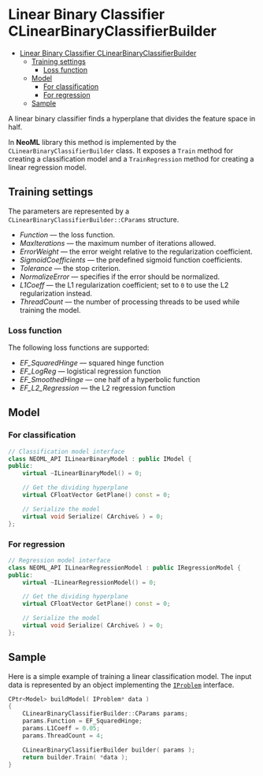 # Linear Binary Classifier CLinearBinaryClassifierBuilder

<!-- TOC -->

- [Linear Binary Classifier CLinearBinaryClassifierBuilder](#linear-binary-classifier-clinearbinaryclassifierbuilder)
	- [Training settings](#training-settings)
		- [Loss function](#loss-function)
	- [Model](#model)
		- [For classification](#for-classification)
		- [For regression](#for-regression)
	- [Sample](#sample)

<!-- /TOC -->

A linear binary classifier finds a hyperplane that divides the feature space in half.

In **NeoML** library this method is implemented by the  `CLinearBinaryClassifierBuilder` class. It exposes a `Train` method for creating a classification model and a `TrainRegression` method for creating a linear regression model.

## Training settings

The parameters are represented by a `CLinearBinaryClassifierBuilder::CParams` structure.

- *Function* — the loss function.
- *MaxIterations* — the maximum number of iterations allowed.
- *ErrorWeight* — the error weight relative to the regularization coefficient.
- *SigmoidCoefficients* — the predefined sigmoid function coefficients.
- *Tolerance* — the stop criterion.
- *NormalizeError* — specifies if the error should be normalized.
- *L1Coeff* — the L1 regularization coefficient; set to `0` to use the L2 regularization instead.
- *ThreadCount* — the number of processing threads to be used while training the model.

### Loss function

The following loss functions are supported:

- *EF_SquaredHinge* — squared hinge function
- *EF_LogReg* — logistical regression function
- *EF_SmoothedHinge* — one half of a hyperbolic function
- *EF_L2_Regression* — the L2 regression function

## Model

### For classification

```c++
// Classification model interface
class NEOML_API ILinearBinaryModel : public IModel {
public:
	virtual ~ILinearBinaryModel() = 0;

	// Get the dividing hyperplane
	virtual CFloatVector GetPlane() const = 0;

	// Serialize the model
	virtual void Serialize( CArchive& ) = 0;
};
```

### For regression

```c++
// Regression model interface
class NEOML_API ILinearRegressionModel : public IRegressionModel {
public:
	virtual ~ILinearRegressionModel() = 0;

	// Get the dividing hyperplane
	virtual CFloatVector GetPlane() const = 0;

	// Serialize the model
	virtual void Serialize( CArchive& ) = 0;
};
```

## Sample

Here is a simple example of training a linear classification model. The input data is represented by an object implementing the [`IProblem`](Problems.md) interface.

```c++
CPtr<Model> buildModel( IProblem* data )
{
	CLinearBinaryClassifierBuilder::CParams params;
	params.Function = EF_SquaredHinge;
	params.L1Coeff = 0.05;
	params.ThreadCount = 4;

	CLinearBinaryClassifierBuilder builder( params );
	return builder.Train( *data );
}
```